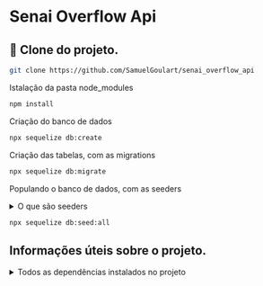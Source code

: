 # Senai Overflow Api

## 🚀 Clone do projeto.

```bash
git clone https://github.com/SamuelGoulart/senai_overflow_api
```



Istalação da pasta node_modules

```bash
npm install
```
Criação do banco de dados
```bash
npx sequelize db:create
```
Criação das tabelas, com as migrations
```bash
npx sequelize db:migrate
```
Populando o banco de dados, com as seeders

<details>

<summary>O que são seeders</summary>

 <br>
 Os arquivos seeds servem para criar valores iniciais no banco de dados depois que ele é criado. 
Normalmente usamos seeds para popular o banco com dados que são importantes para a 
aplicação funcionar em qualquer ambiente, ou para finalidade de teste.
</details>

```bash
npx sequelize db:seed:all
```

## Informações úteis sobre o projeto.

<details>

<summary>Todos as dependências instalados no projeto </summary>

 #### Observação: 
 Fazendo o clone do projeto não precisa rodar esses comandos abaixo, somente da seção do clone do projeto
 #### Observação:
 Todas as dependências instalado no projeto, pode ser encontrado no arquivo package.json

 ### Lista das dependências instalado no projeto

Instalação do express 

 ```bash
npm install express nodemon
```


 Express.js é um mini framework para Node.js que fornece recursos para o desenvolvimento de aplicações back-end.

  O Express oferece soluções para: Gerenciar requisições de diferentes verbos HTTP em diferentes URLs.

